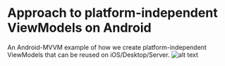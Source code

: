 # Approach to platform-independent ViewModels on Android
An Android-MVVM example of how we create platform-independent ViewModels that can be reused on iOS/Desktop/Server.
![alt text](screenshot.jpg)
